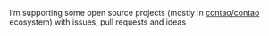 I’m supporting some open source projects (mostly in [contao/contao](https://github.com/contao/contao) ecosystem) with issues, pull requests and ideas

